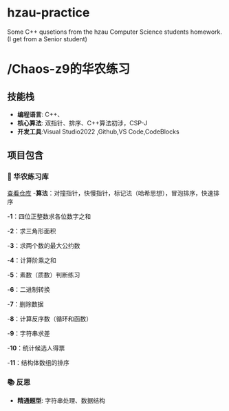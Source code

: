 # hzau-practice
Some C++ qusetions from the hzau Computer Science students homework.(I get from a Senior student)
# /Chaos-z9的华农练习

## 技能栈
- **编程语言**: C++、
- **核心算法**: 双指针、排序、C++算法初涉，CSP-J
- **开发工具**:Visual Studio2022 ,Github,VS Code,CodeBlocks

## 项目包含
### 🎯 华农练习库
[查看仓库](https://github.com/Chaos-z9/hzau-practice)
-**算法**：对撞指针，快慢指针，标记法（哈希思想），冒泡排序，快速排序

-**1**：四位正整数求各位数字之和

-**2**：求三角形面积

-**3**：求两个数的最大公约数

-**4**：计算阶乘之和

-**5**：素数（质数）判断练习

-**6**：二进制转换

-**7**：删除数据

-**8**：计算反序数（循环和函数）

-**9**：字符串求差

-**10**：统计候选人得票

-**11**：结构体数组的排序

### 📚 反思
- **精通题型**: 字符串处理、数据结构
